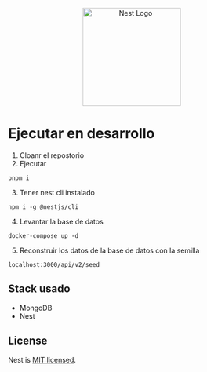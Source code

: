 <p align="center">
  <a href="http://nestjs.com/" target="blank"><img src="https://nestjs.com/img/logo-small.svg" width="200" alt="Nest Logo" /></a>
</p>

[circleci-image]: https://img.shields.io/circleci/build/github/nestjs/nest/master?token=abc123def456
[circleci-url]: https://circleci.com/gh/nestjs/nest

# Ejecutar en desarrollo

1. Cloanr el repostorio
2. Ejecutar
```
pnpm i
```
3. Tener nest cli instalado
```
npm i -g @nestjs/cli
```
4. Levantar la base de datos
```
docker-compose up -d
```
5. Reconstruir los datos de la base de datos con la semilla
```
localhost:3000/api/v2/seed
```

## Stack usado
* MongoDB
* Nest
## License

Nest is [MIT licensed](LICENSE).
